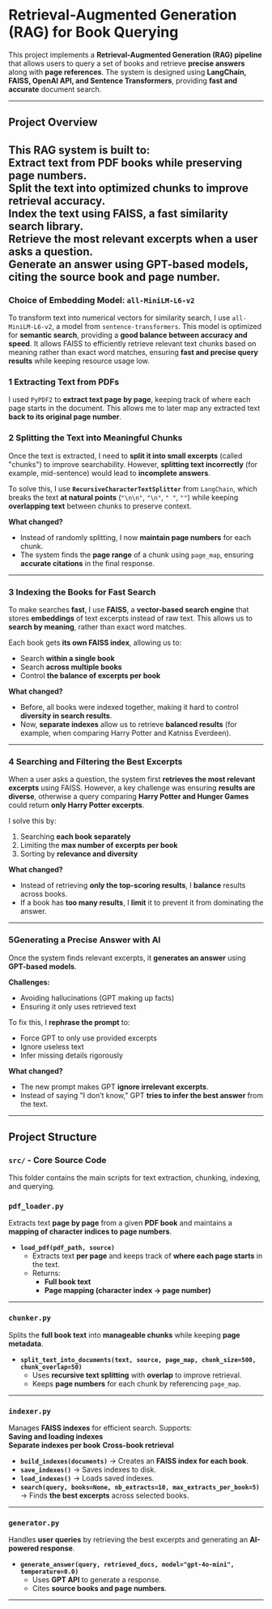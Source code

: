 # **Retrieval-Augmented Generation (RAG) for Book Querying**  
This project implements a **Retrieval-Augmented Generation (RAG) pipeline** that allows users to query a set of books and retrieve **precise answers** along with **page references**. The system is designed using **LangChain, FAISS, OpenAI API, and Sentence Transformers**, providing **fast and accurate** document search.

---

## **Project Overview**  

This RAG system is built to:  
Extract text from **PDF books** while preserving **page numbers**.  
Split the text into **optimized chunks** to improve retrieval accuracy.  
Index the text using **FAISS**, a fast similarity search library.  
Retrieve the **most relevant excerpts** when a user asks a question.  
Generate an answer using **GPT-based models**, citing the **source book and page number**.
--- 

### **Choice of Embedding Model: `all-MiniLM-L6-v2`**  
To transform text into numerical vectors for similarity search, I use `all-MiniLM-L6-v2`, a model from `sentence-transformers`. This model is optimized for **semantic search**, providing a **good balance between accuracy and speed**. It allows FAISS to efficiently retrieve relevant text chunks based on meaning rather than exact word matches, ensuring **fast and precise query results** while keeping resource usage low.

### **1️ Extracting Text from PDFs**  
I used `PyPDF2` to **extract text page by page**, keeping track of where each page starts in the document. This allows me to later map any extracted text **back to its original page number**.  

### **2️ Splitting the Text into Meaningful Chunks**  
Once the text is extracted, I need to **split it into small excerpts** (called "chunks") to improve searchability. However, **splitting text incorrectly** (for example, mid-sentence) would lead to **incomplete answers**.  

To solve this, I use **`RecursiveCharacterTextSplitter`** from `LangChain`, which breaks the text **at natural points** (`"\n\n"`, `"\n"`, `" "`, `""`) while keeping **overlapping text** between chunks to preserve context.  

**What changed?**  
- Instead of randomly splitting, I now **maintain page numbers** for each chunk.  
- The system finds the **page range** of a chunk using `page_map`, ensuring **accurate citations** in the final response.  

---

### **3️ Indexing the Books for Fast Search**  
To make searches **fast**, I use **FAISS**, a **vector-based search engine** that stores **embeddings** of text excerpts instead of raw text. This allows us to **search by meaning**, rather than exact word matches.  

Each book gets **its own FAISS index**, allowing us to:  
- Search **within a single book**  
- Search **across multiple books**  
- Control **the balance of excerpts per book**  

**What changed?**  
- Before, all books were indexed together, making it hard to control **diversity in search results**.  
- Now, **separate indexes** allow us to retrieve **balanced results** (for example, when comparing Harry Potter and Katniss Everdeen).  

---

### **4️ Searching and Filtering the Best Excerpts**  
When a user asks a question, the system first **retrieves the most relevant excerpts** using FAISS. However, a key challenge was ensuring **results are diverse**, otherwise a query comparing **Harry Potter and Hunger Games** could return **only Harry Potter excerpts**.  

I solve this by:  
1. Searching **each book separately**  
2. Limiting the **max number of excerpts per book**  
3. Sorting by **relevance and diversity**  

**What changed?**  
- Instead of retrieving **only the top-scoring results**, I **balance** results across books.  
- If a book has **too many results**, I **limit** it to prevent it from dominating the answer.  

---

### **5️Generating a Precise Answer with AI**  
Once the system finds relevant excerpts, it **generates an answer** using **GPT-based models**.  

**Challenges:**  
- Avoiding hallucinations (GPT making up facts)  
- Ensuring it only uses retrieved text  

To fix this, I **rephrase the prompt** to:  
- Force GPT to only use provided excerpts  
- Ignore useless text  
- Infer missing details rigorously  

**What changed?**  
- The new prompt makes GPT **ignore irrelevant excerpts**.  
- Instead of saying "I don’t know," GPT **tries to infer the best answer** from the text.  

---

## **Project Structure**  

### **`src/` - Core Source Code**  
This folder contains the main scripts for text extraction, chunking, indexing, and querying.

### **`pdf_loader.py`**  
Extracts text **page by page** from a given **PDF book** and maintains a **mapping of character indices to page numbers**.

- **`load_pdf(pdf_path, source)`**  
  - Extracts text **per page** and keeps track of **where each page starts** in the text.  
  - Returns:
    - **Full book text**
    - **Page mapping (character index → page number)**  

---

### **`chunker.py`**  
Splits the **full book text** into **manageable chunks** while keeping **page metadata**.  

- **`split_text_into_documents(text, source, page_map, chunk_size=500, chunk_overlap=50)`**  
  - Uses **recursive text splitting** with **overlap** to improve retrieval.  
  - Keeps **page numbers** for each chunk by referencing `page_map`.  

---

### **`indexer.py`**  
Manages **FAISS indexes** for efficient search. Supports:  
**Saving and loading indexes**  
**Separate indexes per book**
**Cross-book retrieval**  

- **`build_indexes(documents)`** → Creates an **FAISS index for each book**.  
- **`save_indexes()`** → Saves indexes to disk.  
- **`load_indexes()`** → Loads saved indexes.  
- **`search(query, books=None, nb_extracts=10, max_extracts_per_book=5)`** → Finds **the best excerpts** across selected books.  

---

### **`generator.py`**  
Handles **user queries** by retrieving the best excerpts and generating an **AI-powered response**.

- **`generate_answer(query, retrieved_docs, model="gpt-4o-mini", temperature=0.0)`**  
  - Uses **GPT API** to generate a response.  
  - Cites **source books and page numbers**.

---
